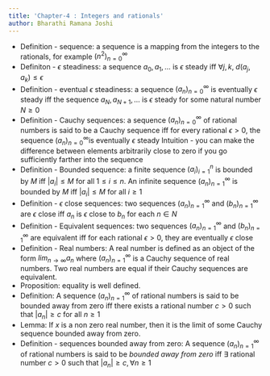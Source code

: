 ```yaml
---
title: 'Chapter-4 : Integers and rationals'
author: Bharathi Ramana Joshi
---
```


- Definition - sequence: a sequence is a mapping from the integers to the
    rationals, for example $(n^2)_{n=0}^\infty$
- Definiton - $\epsilon$ steadiness: a sequence $a_0,a_1,\dots$ is $\epsilon$
    steady iff $\forall j, k,\;d(a_j, a_k)\leq\epsilon$
- Definition - eventual $\epsilon$ steadiness: a sequence $(a_n)_{n=0}^\infty$
    is eventually $\epsilon$ steady iff the sequence $a_N, a_{N+1},\dots$ is
    $\epsilon$ steady for some natural number $N\geq 0$
- Definition - Cauchy sequences: a sequence $(a_n)_{n=0}^\infty$ of rational
    numbers is said to be a Cauchy sequence iff for every rational $\epsilon >
    0$, the sequence $(a_n)_{n=0}^\infty$is eventually $\epsilon$ steady
    Intuition - you can make the difference between elements arbitrarily close
    to zero if you go sufficiently farther into the sequence
- Definition - Bounded sequence: a finite sequence $(a_i)_{i=1}^n$ is bounded by
    $M$ iff $|a_i|\leq M$ for all $1\leq i\leq n$. An infinite sequence
    $(a_n)_{n = 1}^\infty$ is bounded by $M$ iff $|a_i|\leq M$ for all $i\geq 1$
- Definition - $\epsilon$ close sequences: two sequences $(a_n)_{n = 1}^\infty$
    and $(b_n)_{n = 1}^\infty$ are $\epsilon$ close iff $a_n$ is $\epsilon$
    close to $b_n$ for each $n\in N$
- Definition - Equivalent sequences: two sequences $(a_n)_{n = 1}^\infty$ and
  $(b_n)_{n = 1}^\infty$ are equivalent iff for each rational $\epsilon > 0$,
  they are eventually $\epsilon$ close
- Definition - Real numbers: A real number is defined as an object of the form
    $lim_{n\rightarrow\infty}a_n$ where $(a_n)_{n=1}^\infty$ is a Cauchy
    sequence of real numbers. Two real numbers are equal if their Cauchy
    sequences are equivalent.
- Proposition: equality is well defined.
- Definition: A sequence $(a_n)_{n = 1}^\infty$ of rational numbers is said to
    be bounded away from zero iff there exists a rational number $c>0$ such that
    $|a_n|\geq c$ for all $n\geq 1$
- Lemma: If $x$ is a non zero real number, then it is the limit of some Cauchy
    sequence bounded away from zero.
- Definition - sequences bounded away from zero: A sequence $(a_n)_{n=1}^\infty$
    of rational numbers is said to be *bounded away from zero* iff $\exists$
    rational number $c>0$ such that $|a_n|\geq c, \forall n\geq 1$
